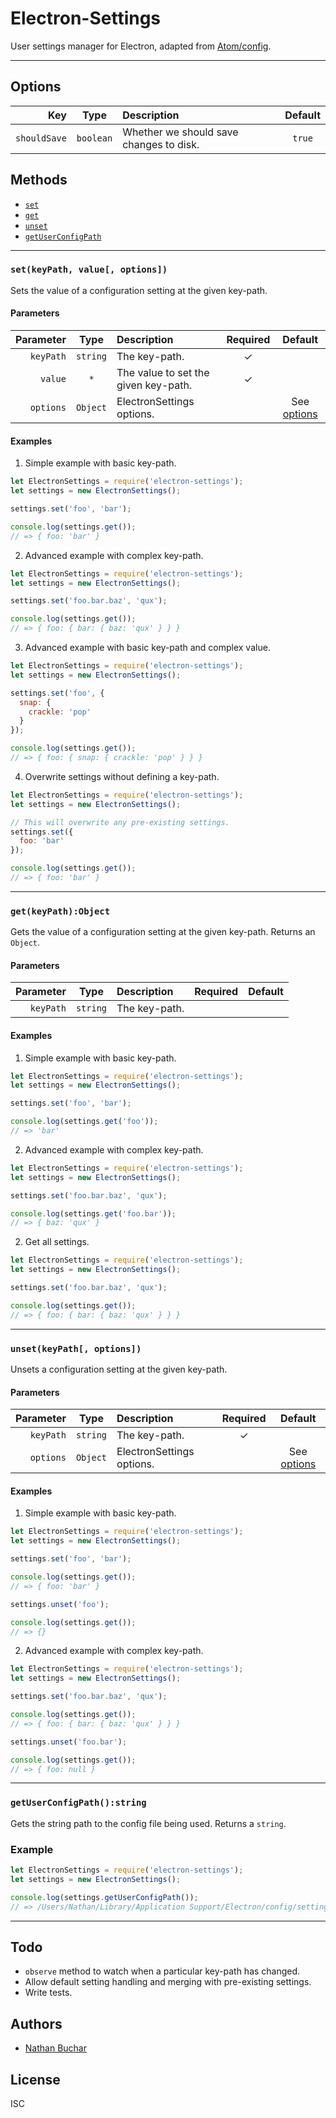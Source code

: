 # Electron-Settings

User settings manager for Electron, adapted from [Atom/config](https://github.com/atom/atom/blob/master/src/config.coffee).

***

## Options

|Key|Type|Description|Default|
|--:|:--:|:----------|:-----:|
|`shouldSave`|`boolean`|Whether we should save changes to disk.|`true`|

## Methods

* [`set`](#setkeypath-value-options)
* [`get`](#getkeypathobject)
* [`unset`](#unsetkeypath-options)
* [`getUserConfigPath`](#getuserconfigpathstring)

***

### `set(keyPath, value[, options])`

Sets the value of a configuration setting at the given key-path.

#### Parameters
|Parameter|Type|Description|Required|Default|
|--------:|:--:|:----------|:------:|:-----:|
|`keyPath`|`string`|The key-path.|✓|
|`value`|`*`|The value to set the given key-path.|✓|
|`options`|`Object`|ElectronSettings options.||See [options][options]|

#### Examples

1. Simple example with basic key-path.
  ```js
  let ElectronSettings = require('electron-settings');
  let settings = new ElectronSettings();

  settings.set('foo', 'bar');

  console.log(settings.get());
  // => { foo: 'bar' }
  ```
2. Advanced example with complex key-path.
  ```js
  let ElectronSettings = require('electron-settings');
  let settings = new ElectronSettings();

  settings.set('foo.bar.baz', 'qux');

  console.log(settings.get());
  // => { foo: { bar: { baz: 'qux' } } }
  ```
3. Advanced example with basic key-path and complex value.
  ```js
  let ElectronSettings = require('electron-settings');
  let settings = new ElectronSettings();

  settings.set('foo', {
    snap: {
      crackle: 'pop'
    }
  });

  console.log(settings.get());
  // => { foo: { snap: { crackle: 'pop' } } }
  ```
4. Overwrite settings without defining a key-path.
  ```js
  let ElectronSettings = require('electron-settings');
  let settings = new ElectronSettings();

  // This will overwrite any pre-existing settings.
  settings.set({
    foo: 'bar'
  });

  console.log(settings.get());
  // => { foo: 'bar' }
  ```

***

### `get(keyPath):Object`

Gets the value of a configuration setting at the given key-path. Returns an `Object`.

#### Parameters
|Parameter|Type|Description|Required|Default|
|--------:|:--:|:----------|:------:|:-----:|
|`keyPath`|`string`|The key-path.|

#### Examples

1. Simple example with basic key-path.
  ```js
  let ElectronSettings = require('electron-settings');
  let settings = new ElectronSettings();

  settings.set('foo', 'bar');

  console.log(settings.get('foo'));
  // => 'bar'
  ```
2. Advanced example with complex key-path.
  ```js
  let ElectronSettings = require('electron-settings');
  let settings = new ElectronSettings();

  settings.set('foo.bar.baz', 'qux');

  console.log(settings.get('foo.bar'));
  // => { baz: 'qux' }
  ```
2. Get all settings.
  ```js
  let ElectronSettings = require('electron-settings');
  let settings = new ElectronSettings();

  settings.set('foo.bar.baz', 'qux');

  console.log(settings.get());
  // => { foo: { bar: { baz: 'qux' } } }
  ```

***

### `unset(keyPath[, options])`

Unsets a configuration setting at the given key-path.

#### Parameters
|Parameter|Type|Description|Required|Default|
|--------:|:--:|:----------|:------:|:-----:|
|`keyPath`|`string`|The key-path.|✓|
|`options`|`Object`|ElectronSettings options.||See [options][options]|

#### Examples

1. Simple example with basic key-path.
  ```js
  let ElectronSettings = require('electron-settings');
  let settings = new ElectronSettings();

  settings.set('foo', 'bar');

  console.log(settings.get());
  // => { foo: 'bar' }

  settings.unset('foo');

  console.log(settings.get());
  // => {}
  ```
2. Advanced example with complex key-path.
  ```js
  let ElectronSettings = require('electron-settings');
  let settings = new ElectronSettings();

  settings.set('foo.bar.baz', 'qux');

  console.log(settings.get());
  // => { foo: { bar: { baz: 'qux' } } }

  settings.unset('foo.bar');

  console.log(settings.get());
  // => { foo: null }
  ```

***

### `getUserConfigPath():string`

Gets the string path to the config file being used. Returns a `string`.

### Example

```js
let ElectronSettings = require('electron-settings');
let settings = new ElectronSettings();

console.log(settings.getUserConfigPath());
// => /Users/Nathan/Library/Application Support/Electron/config/settings.json
```

***

## Todo
* `observe` method to watch when a particular key-path has changed.
* Allow default setting handling and merging with pre-existing settings.
* Write tests.

## Authors
* [Nathan Buchar](mailto:hello@nathanbuchar.com)

## License
ISC

[options]: #options
